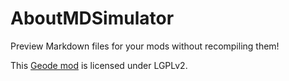 # AboutMDSimulator
Preview Markdown files for your mods without recompiling them!

This [Geode mod](https://geode-sdk.org) is licensed under LGPLv2.
